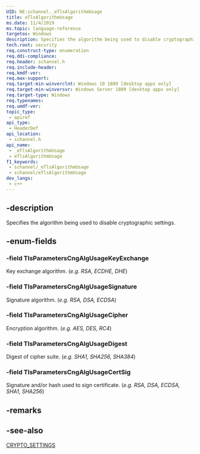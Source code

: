 ```yaml
---
UID: NE:schannel._eTlsAlgorithmUsage
title: eTlsAlgorithmUsage
ms.date: 11/4/2019
ms.topic: language-reference
targetos: Windows
description: Specifies the algorithm being used to disable cryptographic settings.
tech.root: security
req.construct-type: enumeration
req.ddi-compliance: 
req.header: schannel.h
req.include-header: 
req.kmdf-ver: 
req.max-support: 
req.target-min-winverclnt: Windows 10 1809 [desktop apps only]
req.target-min-winversvr: Windows Server 1809 [desktop apps only]
req.target-type: Windows 
req.typenames: 
req.umdf-ver: 
topic_type:
 - apiref
api_type:
 - HeaderDef
api_location:
 - schannel.h
api_name:
 - _eTlsAlgorithmUsage
 - eTlsAlgorithmUsage
f1_keywords:
 - schannel/_eTlsAlgorithmUsage
 - schannel/eTlsAlgorithmUsage
dev_langs:
 - c++
---
```


## -description
Specifies the algorithm being used to disable cryptographic settings. 

## -enum-fields

### -field TlsParametersCngAlgUsageKeyExchange
Key exchange algorithm. (*e.g. RSA, ECDHE, DHE*)

### -field TlsParametersCngAlgUsageSignature
Signature algorithm. (*e.g. RSA, DSA, ECDSA*)

### -field TlsParametersCngAlgUsageCipher
Encryption algorithm. (*e.g. AES, DES, RC4*)

### -field TlsParametersCngAlgUsageDigest
Digest of cipher suite. (*e.g. SHA1, SHA256, SHA384*)

### -field TlsParametersCngAlgUsageCertSig
Signature and/or hash used to sign certificate. (*e.g. RSA, DSA, ECDSA, SHA1, SHA256*)

## -remarks

## -see-also
[CRYPTO_SETTINGS](ns-schannel-crypto_settings.md)
